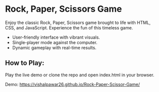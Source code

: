 <h1>Rock, Paper, Scissors Game</h1>

Enjoy the classic Rock, Paper, Scissors game brought to life with HTML, CSS, and JavaScript. Experience the fun of this timeless game.

<ul>
 <li>User-friendly interface with vibrant visuals.</li>
 <li>Single-player mode against the computer.</li>
 <li>Dynamic gameplay with real-time results.</li>
</ul>

<h2>How to Play:</h2>

Play the live demo or clone the repo and open index.html in your browser.

Demo: https://vishalpawar26.github.io/Rock-Paper-Scissor-Game/
